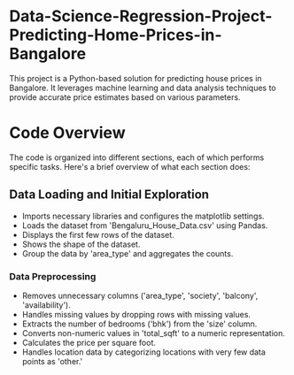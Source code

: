 # Data-Science-Regression-Project-Predicting-Home-Prices-in-Bangalore
This project is a Python-based solution for predicting house prices in Bangalore. It leverages machine learning and data analysis techniques to provide accurate price estimates based on various parameters.

# Code Overview
The code is organized into different sections, each of which performs specific tasks. Here's a brief overview of what each section does:

## Data Loading and Initial Exploration
- Imports necessary libraries and configures the matplotlib settings.
- Loads the dataset from 'Bengaluru_House_Data.csv' using Pandas.
- Displays the first few rows of the dataset.
- Shows the shape of the dataset.
- Group the data by 'area_type' and aggregates the counts.

### Data Preprocessing
- Removes unnecessary columns ('area_type', 'society', 'balcony', 'availability').
- Handles missing values by dropping rows with missing values.
- Extracts the number of bedrooms ('bhk') from the 'size' column.
- Converts non-numeric values in 'total_sqft' to a numeric representation.
- Calculates the price per square foot.
- Handles location data by categorizing locations with very few data points as 'other.'
